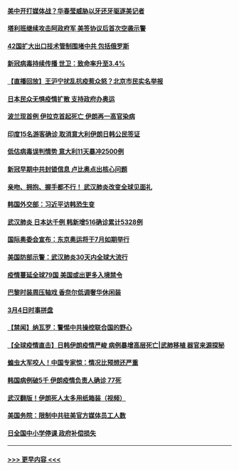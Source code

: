 #### [美中开打媒体战？华春莹威胁以牙还牙驱逐美记者](../pages/prog202/a102791898.md?t=03050631) 
#### [塔利班继续攻击阿政府军 美签协议后首次空袭示警](../pages/prog202/a102791905.md?t=03050631) 
#### [42国扩大出口技术管制围堵中共 包括俄罗斯](../pages/prog202/a102791820.md?t=03050631) 
#### [新冠病毒持续传播 世卫：致命率升至3.4%](../pages/prog202/a102791822.md?t=03050631) 
#### [【直播回放】王沪宁扰乱抗疫惹众怒？北京市民实名举报](../pages/prog202/a102789799.md?t=03050631) 
#### [日本民众无惧疫情扩散 支持政府办奥运](../pages/prog202/a102791580.md?t=03050631) 
#### [波兰现首例 伊拉克首起死亡 伊朗再一高官染病](../pages/prog202/a102791525.md?t=03050631) 
#### [印度15名游客确诊 取消意大利伊朗日韩公民签证](../pages/prog202/a102791475.md?t=03050631) 
#### [低估病毒误判情势 意大利11天暴冲2500例](../pages/prog202/a102791348.md?t=03050631) 
#### [新冠早期中共封锁信息 卢比奥点出核心问题](../pages/prog202/a102791383.md?t=03050631) 
#### [亲吻、拥抱、握手都不行！ 武汉肺炎改变全球见面礼](../pages/prog202/a102791314.md?t=03050631) 
#### [韩国外交部：习近平访韩恐生变](../pages/prog202/a102791303.md?t=03050631) 
#### [武汉肺炎 日本达千例 韩新增516确诊累计5328例](../pages/prog202/a102791290.md?t=03050631) 
#### [国际奥委会宣布：东京奥运将于7月如期举行](../pages/prog202/a102791284.md?t=03050631) 
#### [美国防部示警：武汉肺炎30天内全球大流行](../pages/prog202/a102791222.md?t=03050631) 
#### [疫情蔓延全球79国 美国或出更多入境禁令](../pages/prog202/a102791179.md?t=03050631) 
#### [巴黎时装周压轴戏  香奈尔低调奢华休闲装](../pages/prog202/a102791146.md?t=03050631) 
#### [3月4日时事拼盘](../pages/prog202/a102791082.md?t=03050631) 
#### [【禁闻】纳瓦罗：警惕中共操控联合国的野心](../pages/prog202/a102791040.md?t=03050631) 
#### [【全球疫情直击】日韩伊朗疫情严峻 病例暴增高层死亡|武肺移植 器官来源探秘](../pages/prog202/a102791016.md?t=03050631) 
#### [蝗虫大军咬人！中国专家惊：情况比预想还严重](../pages/prog202/a102790691.md?t=03050631) 
#### [韩国病例破5千 伊朗疫情负责人确诊 77死](../pages/prog202/a102790954.md?t=03050631) 
#### [武汉翻版！伊朗死人太多用纸箱装（视频）](../pages/prog202/a102790888.md?t=03050631) 
#### [美国务院：限制中共驻美官方媒体员工人数](../pages/prog202/a102790926.md?t=03050631) 
#### [日全国中小学停课 政府补偿损失](../pages/prog202/a102790884.md?t=03050631) 

----
#### [ >>> 更早内容 <<< ](../indexes/prog202-earlier.md)
